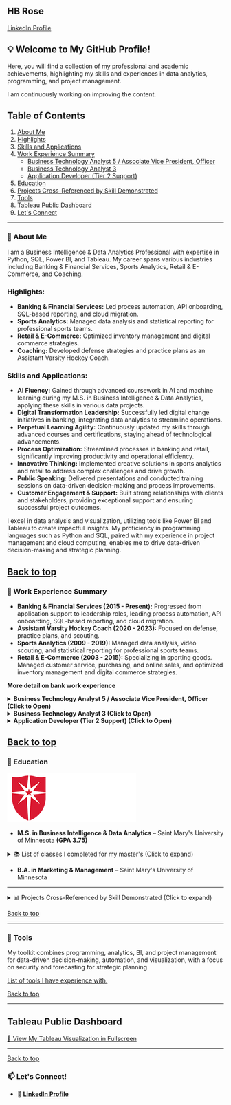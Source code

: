 ## HB Rose
[LinkedIn Profile](https://www.linkedin.com/in/hjalmaar-rose-ms-23a20851)

## 💡 Welcome to My GitHub Profile!

Here, you will find a collection of my professional and academic achievements, highlighting my skills and experiences in data analytics, programming, and project management.

I am continuously working on improving the content.


<a name="top"></a>
---

## Table of Contents
1. [About Me](#-about-me)
2. [Highlights](#highlights)
3. [Skills and Applications](#skills-and-applications)
4. [Work Experience Summary](#-work-experience-summary)
   - [Business Technology Analyst 5 / Associate Vice President, Officer](#BTA5)
   - [Business Technology Analyst 3](#BTA3)
   - [Application Developer (Tier 2 Support)](#ADT2)
5. [Education](#-education)
6. [Projects Cross-Referenced by Skill Demonstrated](#PRJ)
7. [Tools](#-tools)
8. [Tableau Public Dashboard](#tableau-public-dashboard)
9. [Let's Connect](#-lets-connect)

---



### 👋 About Me

I am a Business Intelligence & Data Analytics Professional with expertise in Python, SQL, Power BI, and Tableau. My career spans various industries including Banking & Financial Services, Sports Analytics, Retail & E-Commerce, and Coaching.

### Highlights:
- **Banking & Financial Services:** Led process automation, API onboarding, SQL-based reporting, and cloud migration.
- **Sports Analytics:** Managed data analysis and statistical reporting for professional sports teams.
- **Retail & E-Commerce:** Optimized inventory management and digital commerce strategies.
- **Coaching:** Developed defense strategies and practice plans as an Assistant Varsity Hockey Coach.

### Skills and Applications:
- **AI Fluency:** Gained through advanced coursework in AI and machine learning during my M.S. in Business Intelligence & Data Analytics, applying these skills in various data projects.
- **Digital Transformation Leadership:** Successfully led digital change initiatives in banking, integrating data analytics to streamline operations.
- **Perpetual Learning Agility:** Continuously updated my skills through advanced courses and certifications, staying ahead of technological advancements.
- **Process Optimization:** Streamlined processes in banking and retail, significantly improving productivity and operational efficiency.
- **Innovative Thinking:** Implemented creative solutions in sports analytics and retail to address complex challenges and drive growth.
- **Public Speaking:** Delivered presentations and conducted training sessions on data-driven decision-making and process improvements.
- **Customer Engagement & Support:** Built strong relationships with clients and stakeholders, providing exceptional support and ensuring successful project outcomes.

I excel in data analysis and visualization, utilizing tools like Power BI and Tableau to create impactful insights. My proficiency in programming languages such as Python and SQL, paired with my experience in project management and cloud computing, enables me to drive data-driven decision-making and strategic planning.

[Back to top](#top)
---

### 🚀 Work Experience Summary

- **Banking & Financial Services (2015 - Present):** Progressed from application support to leadership roles, leading process automation, API onboarding, SQL-based reporting, and cloud migration.
- **Assistant Varsity Hockey Coach (2020 - 2023):** Focused on defense, practice plans, and scouting.
- **Sports Analytics (2009 - 2019):** Managed data analysis, video scouting, and statistical reporting for professional sports teams.
- **Retail & E-Commerce (2003 - 2015):** Specializing in sporting goods. Managed customer service, purchasing, and online sales, and optimized inventory management and digital commerce strategies.

**More detail on bank work experience**
<details>

  <summary id="BTA5"><strong>Business Technology Analyst 5 / Associate Vice President, Officer (Click to Open)</strong></summary>

  ---

  My role requires strong collaboration and communication skills. I have partnered closely with credit card processing companies to resolve operational issues and introduce new system features, enhancing service   offerings. Additionally, I have led training sessions to upskill teammates in running automation scripts and fostered cross-functional collaboration to resolve issues and ensure seamless coordination with stakeholders

  I have spearheaded numerous automation projects, leveraging technologies like DB2, Python, and PowerBI to streamline processes and save significant manhours. My technical expertise includes creating and executing batch jobs using IBM utilities, designing flowcharts in PowerPoint, and automating data extraction and formatting into Excel spreadsheets

  ---

</details>
<details>
  <summary id="BTA3"><strong>Business Technology Analyst 3 (Click to Open)</strong></summary>

  ---

  I excel in customer and stakeholder engagement, organizing and leading meetings, acting as a liaison during project releases, and coaching customers on compliance and process efficiencies.

  I have expertise in project management, testing and quality assurance, technical development, and operational support. I have experience working with APIs, Excel, SQL, and EDI forms.

  ---
  
</details>
<details>
<summary id="ADT2"><strong>Application Developer (Tier 2 Support) (Click to Open)</strong></summary>

  ---

  I demonstrated strong problem-solving abilities by resolving complex customer issues that escalated from Level 1 support. My communication skills were evident in maintaining strong B2B relationships and     promoting cross-departmental collaboration by assisting programmers and developers with script deployment.

  I utilized SQL and PL/SQL to monitor and troubleshoot transaction scripts, manage daily batch processes with Autosys, and handle incidents and changes using ServiceNow within the ITIL framework. I also provided 24/7 on-call support and collaborated with offshore teams to address critical system issues.

  </details>

[Back to top](#top)
---

### 📜 Education

![SMU Logo](https://raw.githubusercontent.com/HBRose-BIDA/Python/main/SMU-Logo_StackedHorizontalofM_FC_03_REV-WHT300.png)
- **M.S. in Business Intelligence & Data Analytics** – Saint Mary's University of Minnesota **(GPA 3.75)**

<details>
<summary id="EDU">📚 List of classes I completed for my master's (Click to expand)</summary>

- [BIA 620 Business Analytics](https://hbrose-bida.github.io/Classes/BIA_620.html)
- [BIA 630 Modeling](https://hbrose-bida.github.io/Classes/BIA_630.html)
- [BIA 640 Data Visualization](https://hbrose-bida.github.io/Classes/BIA_640.html)
- [BIA 645 Communications and Content Strategies](https://hbrose-bida.github.io/Classes/BIA_645.html)
- [BIA 650 Data Mining for Decision-Making](https://hbrose-bida.github.io/Classes/BIA_650.html)
- [BIA 662 Programming for Data Science Python](https://hbrose-bida.github.io/Classes/BIA_662.html)
- [BIA 665 Decision Support Systems](https://hbrose-bida.github.io/Classes/BIA_665.html)
- [BIA 690 Capstone Project](https://hbrose-bida.github.io/Classes/BIA_690.html)
- [DIGA 605 Fundamentals of Geographic Information Systems](https://hbrose-bida.github.io/Classes/DIGA_605.html)
- [MBA 604 Managerial Economics](https://hbrose-bida.github.io/Classes/MBA_604.html)
- [MBA 618 Business Statistics](https://hbrose-bida.github.io/Classes/MBA_618.html)
- [MBA 633 Ethics in Data Analytics](https://hbrose-bida.github.io/Classes/MBA_633.html)

</details>

- **B.A. in Marketing & Management** – Saint Mary's University of Minnesota

---
<details>
<summary id="PRJ">📊 Projects Cross-Referenced by Skill Demonstrated (Click to expand)</summary>
  
- [Proficiency in SQL](https://hbrose-bida.github.io/Python/SQL.html)
- [Programming Skills](https://hbrose-bida.github.io/Python/Programming.html)
- [Data Modeling Techniques](https://hbrose-bida.github.io/Python/Data_Modeling.html)
- [Statistical Analysis](https://hbrose-bida.github.io/Python/Statistical_Analysis.html)
- [Machine Learning](https://hbrose-bida.github.io/Python/Machine_Learning.html)
- [Big Data Technologies](https://hbrose-bida.github.io/Python/Big_Data.html)
- [Data Visualization](https://hbrose-bida.github.io/Python/Visualization.html)
- [Cloud Computing](https://hbrose-bida.github.io/Python/Cloud_Computing.html)
- [Data Warehousing](https://hbrose-bida.github.io/Python/Data_Warehousing.html)
- [ETL (Extract, Transform, Load) Processes](https://hbrose-bida.github.io/Python/ETL.html)
- [SAS](https://hbrose-bida.github.io/Python/SAS.html)

</details>

[Back to top](#top)

---

### 🔧 **Tools**

My toolkit combines programming, analytics, BI, and project management for data-driven decision-making, automation, and visualization, with a focus on security and forecasting for strategic planning.

[List of tools I have experience with.](https://hbrose-bida.github.io/Python/Summary_of_Tools.html)

[Back to top](#top)

---

## Tableau Public Dashboard

[🔗 View My Tableau Visualization in Fullscreen](https://public.tableau.com/views/Concessions11-13/Story1?:embed=y&:showVizHome=no)

---
[Back to top](#top)

### 📫 Let's Connect!

- 💼 **[LinkedIn Profile](https://www.linkedin.com/in/hjalmaar-rose-ms-23a20851)**
